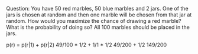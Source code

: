 Question: You have 50 red marbles, 50 blue marbles and 2 jars. One of the jars is chosen at random and then one marble will be chosen from that jar at random. How would you maximize the chance of drawing a red marble? What is the probability of doing so? All 100 marbles should be placed in the jars.

p(r) = p(r|1) + p(r|2)
       49/100 * 1/2 + 1/1 * 1/2
       49/200 + 1/2
       149/200
